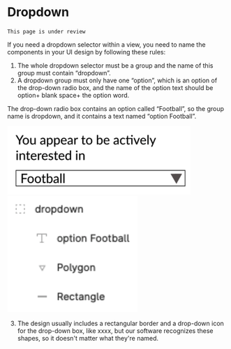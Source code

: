 # Dropdown 

```danger
This page is under review
```

If you need a dropdown selector within a view, you need to name the components in your UI design by following these rules:

1. The whole dropdown selector must be a group and the name of this group must contain “dropdown”.
2. A dropdown group must only have one “option”, which is an option of the drop-down radio box, and the name of the option text should be option+ blank space+ the option word. 

The drop-down radio box contains an option called “Football”, so the group name is dropdown, and it contains a text named “option Football”.

![figure 1](https://github.com/ImagineThisNHS/ImagineThisNHS.github.io/blob/master/guidelines/assets/dropdown/dropdown%20fig%201.png) ![figure 2](https://github.com/ImagineThisNHS/ImagineThisNHS.github.io/blob/master/guidelines/assets/dropdown/dropdown%20fig%202.png)


3. The design usually includes a rectangular border and a drop-down icon for the drop-down box, like xxxx, but our software recognizes these shapes, so it doesn't matter what they're named.

